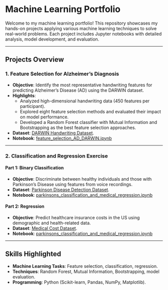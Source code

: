# **Machine Learning Portfolio**  
Welcome to my machine learning portfolio! This repository showcases my hands-on projects applying various machine learning techniques to solve real-world problems. Each project includes Jupyter notebooks with detailed analysis, model development, and evaluation.  

---

## **Projects Overview**  

### 1. **Feature Selection for Alzheimer’s Diagnosis**  
- **Objective**: Identify the most representative handwriting features for predicting Alzheimer’s Disease (AD) using the DARWIN dataset.  
- **Highlights**:  
  - Analyzed high-dimensional handwriting data (450 features per participant).  
  - Explored eight feature selection methods and evaluated their impact on model performance.  
  - Developed a Random Forest classifier with Mutual Information and Bootstrapping as the best feature selection approaches.  
- **Dataset**: [DARWIN Handwriting Dataset](https://doi.org/10.1016/j.procs.2018.10.141).  
- **Notebook**: [feature_selection_AD_DARWIN.ipynb](./feature_selection_AD_DARWIN.ipynb)  

---

### 2. **Classification and Regression Exercise**  
#### Part 1: Binary Classification  
- **Objective**: Discriminate between healthy individuals and those with Parkinson’s Disease using features from voice recordings.  
- **Dataset**: [Parkinson Disease Detection Dataset](https://www.kaggle.com/datasets/jainaru/parkinson-disease-detection/data).  
- **Notebook**: [parkinsons_classification_and_medical_regression.ipynb](./parkinsons_classification_and_medical_regression.ipynb)  

#### Part 2: Regression  
- **Objective**: Predict healthcare insurance costs in the US using demographic and health-related data.  
- **Dataset**: [Medical Cost Dataset](https://www.kaggle.com/datasets/mirichoi0218/insurance).  
- **Notebook**: [parkinsons_classification_and_medical_regression.ipynb](./parkinsons_classification_and_medical_regression.ipynb)  

---

## **Skills Highlighted**  
- **Machine Learning Tasks**: Feature selection, classification, regression.  
- **Techniques**: Random Forest, Mutual Information, Bootstrapping, model evaluation.  
- **Programming**: Python (Scikit-learn, Pandas, NumPy, Matplotlib).  
